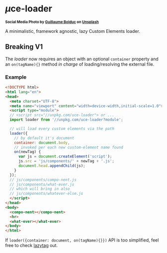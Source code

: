# <em>µ</em>ce-loader

<sup>**Social Media Photo by [Guillaume Bolduc](https://unsplash.com/@guibolduc) on [Unsplash](https://unsplash.com/)**</sup>

A minimalistic, framework agnostic, lazy Custom Elements loader.

## Breaking V1

The *loader* now requires an object with an optional `container` property and an `on(tagName){}` method *in charge* of loading/resolving the external file.

### Example

```html
<!DOCTYPE html>
<html lang="en">
<head>
  <meta charset="UTF-8">
  <meta name="viewport" content="width=device-width,initial-scale=1.0">
  <script type="module">
  // <script src="//unpkg.com/uce-loader"> or ...
  import loader from '//unpkg.com/uce-loader?module';

  // will load every custom elements via the path
  loader({
    // by default it's document
    container: document.body,
    // invoked per each new custom-element name found
    on(newTag) {
      var js = document.createElement('script');
      js.src = 'js/components/' + newTag + '.js';
      document.head.appendChild(js);
    }
  });
  // js/components/compo-nent.js
  // js/components/what-ever.js
  // which will bring in also
  // js/components/whatever-else.js
  </script>
</head>
<body>
  <compo-nent></compo-nent>
  <hr>
  <what-ever></what-ever>
</body>
</html>
```

If `loader({container: document, on(tagName){}})` API is too simplified, feel free to check [lazytag](https://github.com/WebReflection/lazytag#readme) out.
